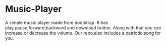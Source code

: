 # Music-Player
A simple music player made from bootstrap. It has play,pause,forward,backward and download button. Along with that you can increase or decrease the volume. Our repo also includes a patriotic song for you.

